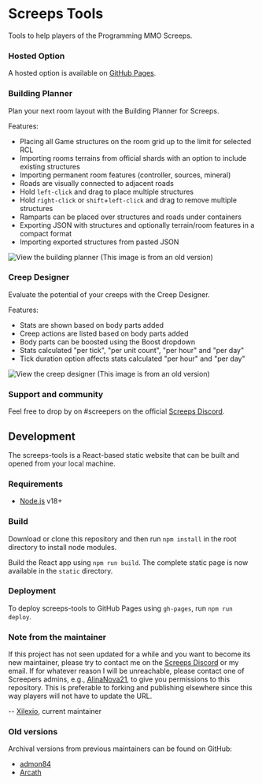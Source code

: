# Screeps Tools

Tools to help players of the Programming MMO Screeps.

### Hosted Option

A hosted option is available on
[GitHub Pages](https://screepers.github.io/screeps-tools).

### Building Planner

Plan your next room layout with the Building Planner for Screeps.

Features:
* Placing all Game structures on the room grid up to the limit for selected RCL
* Importing rooms terrains from official shards with an option to include existing structures
* Importing permanent room features (controller, sources, mineral)
* Roads are visually connected to adjacent roads
* Hold `left-click` and drag to place multiple structures
* Hold `right-click` or `shift`+`left-click` and drag to remove multiple structures
* Ramparts can be placed over structures and roads under containers
* Exporting JSON with structures and optionally terrain/room features in a compact format
* Importing exported structures from pasted JSON

![View the building planner](https://user-images.githubusercontent.com/10291543/95763564-6a0a6700-0c6c-11eb-9eb8-7325b98a4437.png)
(This image is from an old version)

### Creep Designer

Evaluate the potential of your creeps with the Creep Designer.

Features:
* Stats are shown based on body parts added
* Creep actions are listed based on body parts added
* Body parts can be boosted using the Boost dropdown
* Stats calculated "per tick", "per unit count", "per hour" and "per day"
* Tick duration option affects stats calculated "per hour" and "per day"

![View the creep designer](https://user-images.githubusercontent.com/10291543/95763598-78f11980-0c6c-11eb-9303-362c962876e4.png)
(This image is from an old version)

### Support and community

Feel free to drop by on #screepers on the official
[Screeps Discord](https://discord.gg/screeps). 

## Development

The screeps-tools is a React-based static website that can be built and
opened from your local machine.

### Requirements

* [Node.js](https://nodejs.org/en/) v18+

### Build

Download or clone this repository and then run `npm install` in the root
directory to install node modules.

Build the React app using `npm run build`.
The complete static page is now available in the `static` directory.

### Deployment

To deploy screeps-tools to GitHub Pages using `gh-pages`, run `npm run deploy`.

### Note from the maintainer

If this project has not seen updated for a while and you want to become its
new maintainer, please try to contact me on the
[Screeps Discord](https://discord.gg/screeps) or my email.
If for whatever reason I will be unreachable, please contact one of
Screepers admins, e.g., [AlinaNova21](https://github.com/AlinaNova21),
to give you permissions to this repository.
This is preferable to forking and publishing elsewhere
since this way players will not have to update the URL.

-- [Xilexio](https://github.com/xilexio), current maintainer

### Old versions

Archival versions from previous maintainers can be found on GitHub:
* [admon84](https://github.com/admon84/screeps-tools)
* [Arcath](https://github.com/Arcath/screeps-tools)
